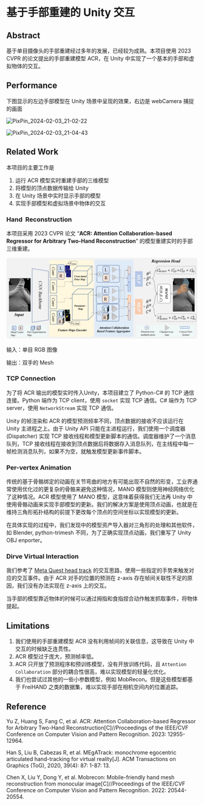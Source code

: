 # 基于手部重建的 Unity 交互

## Abstract

基于单目摄像头的手部重建经过多年的发展，已经较为成熟。本项目使用 2023 CVPR 的论文提出的手部重建模型 ACR，在 Unity 中实现了一个基本的手部和虚拟物体的交互。

## Performance

下图显示的左边手部模型在 Unity 场景中呈现的效果，右边是 webCamera 捕捉的画面

![PixPin_2024-02-03_21-02-22](./assets/handmesh-demo1.gif)

![PixPin_2024-02-03_21-04-43](./assets/handmesh-demo2.gif)

## Related Work

本项目的主要工作是

1. 运行 ACR 模型实时重建手部的三维模型
2. 将模型的顶点数据传输给 Unity
3. 在 Unity 场景中实时显示手部的模型
4. 实现手部模型和虚拟场景中物体的交互

### Hand  Reconstruction

本项目采用 2023 CVPR 论文 “**ACR: Attention Collaboration-based Regressor for Arbitrary Two-Hand Reconstruction**” 的模型重建实时的手部三维重建。

![image-20240210144417611](./assets/image-20240210144417611.png)

输入：单目 RGB 图像

输出：双手的 Mesh

### TCP Connection

为了将 ACR 输出的模型实时传入Unity，本项目建立了 Python-C# 的 TCP 通信连接。Python 端作为 TCP client，使用 `socket` 实现 TCP 通信。C# 端作为 TCP server，使用 `NetworkStream` 实现 TCP 通信。

Unity 的帧渲染和 ACR 的模型预测频率不同，顶点数据的接收不应该运行在 Unity 主进程之上。由于 Unity API 只能在主进程运行，我们使用一个调度器 (Dispatcher) 实现 TCP 接收线程和模型更新脚本的通信。调度器维护了一个消息队列，TCP 接收线程在接收到顶点数据后将数据存入消息队列，在主线程中每一帧检测消息队列，如果不为空，就触发模型更新事件脚本。

### Per-vertex Animation

传统的基于骨骼绑定的动画在关节弯曲的地方有可能出现不自然的形变，工业界通常使用优化过的更复杂的骨骼来避免这种情况，MANO 模型则使用神经网络优化了这种情况。ACR 模型使用了 MANO 模型，这意味着获得我们无法再 Unity 中使用骨骼动画来实现手部模型的更新。我们的解决方案是使用顶点动画，也就是在维持三角形拓扑结构的前提下更改每个顶点的空间坐标以实现模型的更新。

在具体实现的过程中，我们发现中的模型资产导入器对三角形的处理和其他软件，如 Blender, python-trimesh 不同，为了正确实现顶点动画，我们重写了 Unity OBJ enporter。

### Dirve Virtual Interaction

我们参考了 [Meta Quest head track](https://www.meta.com/help/quest/articles/headsets-and-accessories/controllers-and-hand-tracking/hand-tracking/) 的交互思路，使用一些指定的手势来触发对应的交互事件。由于 ACR 对手的位置的预测在 z-axis 存在帧间关联性不足的原因，我们没有办法实现在 z-axis 上的交互。

当手部的模型靠近物体的时候可以通过拇指和食指捏合动作触发抓取事件，将物体提起。

## Limitations

1. 我们使用的手部重建模型 ACR 没有利用帧间的关联信息，这导致在 Unity 中交互的时候缺乏连贯性。
2. ACR 模型过于庞大，预测帧率低。
3. ACR 只开放了预测程序和预训练模型，没有开放训练代码，且 `Attention Collaboration` 部分的耦合性很高，难以实现模型的轻量化优化。
4. 我们也尝试过其他的一些小参数模型，例如 MobRecon。但是这些模型都基于 FreiHAND 之类的数据集，难以实现手部在相机空间内的位置追踪。

## Reference

Yu Z, Huang S, Fang C, et al. ACR: Attention Collaboration-based Regressor for Arbitrary Two-Hand Reconstruction[C]//Proceedings of the IEEE/CVF Conference on Computer Vision and Pattern Recognition. 2023: 12955-12964.

Han S, Liu B, Cabezas R, et al. MEgATrack: monochrome egocentric articulated hand-tracking for virtual reality[J]. ACM Transactions on Graphics (ToG), 2020, 39(4): 87: 1-87: 13.

Chen X, Liu Y, Dong Y, et al. Mobrecon: Mobile-friendly hand mesh reconstruction from monocular image[C]//Proceedings of the IEEE/CVF Conference on Computer Vision and Pattern Recognition. 2022: 20544-20554.